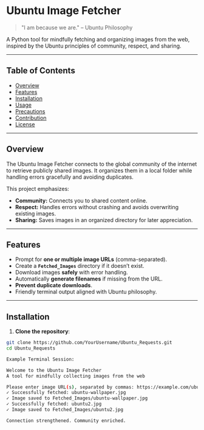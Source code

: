 # Ubuntu Image Fetcher

> "I am because we are." – Ubuntu Philosophy

A Python tool for mindfully fetching and organizing images from the web, inspired by the Ubuntu principles of community, respect, and sharing.

---

## Table of Contents

- [Overview](#overview)  
- [Features](#features)  
- [Installation](#installation)  
- [Usage](#usage)  
- [Precautions](#precautions)  
- [Contribution](#contribution)  
- [License](#license)  

---

## Overview

The Ubuntu Image Fetcher connects to the global community of the internet to retrieve publicly shared images. It organizes them in a local folder while handling errors gracefully and avoiding duplicates.  

This project emphasizes:

- **Community:** Connects you to shared content online.  
- **Respect:** Handles errors without crashing and avoids overwriting existing images.  
- **Sharing:** Saves images in an organized directory for later appreciation.  

---

## Features

- Prompt for **one or multiple image URLs** (comma-separated).  
- Create a **`Fetched_Images`** directory if it doesn’t exist.  
- Download images **safely** with error handling.  
- Automatically **generate filenames** if missing from the URL.  
- **Prevent duplicate downloads**.  
- Friendly terminal output aligned with Ubuntu philosophy.  

---

## Installation

1. **Clone the repository**:

```bash
git clone https://github.com/YourUsername/Ubuntu_Requests.git
cd Ubuntu_Requests

Example Terminal Session:

Welcome to the Ubuntu Image Fetcher
A tool for mindfully collecting images from the web

Please enter image URL(s), separated by commas: https://example.com/ubuntu-wallpaper.jpg, https://example.com/ubuntu2.jpg
✓ Successfully fetched: ubuntu-wallpaper.jpg
✓ Image saved to Fetched_Images/ubuntu-wallpaper.jpg
✓ Successfully fetched: ubuntu2.jpg
✓ Image saved to Fetched_Images/ubuntu2.jpg

Connection strengthened. Community enriched.

